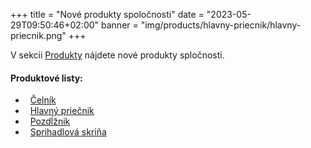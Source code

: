 +++
title = "Nové produkty spoločnosti"
date = "2023-05-29T09:50:46+02:00"
banner = "img/products/hlavny-priecnik/hlavny-priecnik.png"
+++

V sekcii [Produkty](/products) nájdete nové produkty spločnosti.

<!--more-->

#### Produktové listy:
- <i class="fa fa-file-pdf-o">&nbsp;</i> [Čelník](/docs/products/celnik.pdf)
- <i class="fa fa-file-pdf-o">&nbsp;</i> [Hlavný priečnik](/docs/products/hlavny-priecnik.pdf)
- <i class="fa fa-file-pdf-o">&nbsp;</i> [Pozdĺžnik](/docs/products/pozdlznik.pdf)
- <i class="fa fa-file-pdf-o">&nbsp;</i> [Sprihadlová skriňa](/docs/products/spriahadlova-skrina.pdf)
